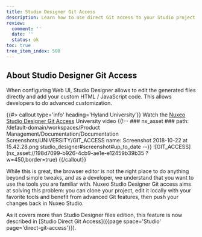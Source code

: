 ```yaml
---
title: Studio Designer Git Access
description: Learn how to use direct Git access to your Studio project.
review:
  comment: ''
  date: ''
  status: ok
toc: true
tree_item_index: 500
---
```


## About Studio Designer Git Access

When configuring Web UI, Studio Designer allows to edit the generated files directly and add your custom HTML / JavaScript code. This allows developers to do advanced customization.

{{#> callout type='info' heading='Hyland University'}}
Watch the [Nuxeo Studio Designer Git Access](https://university.hyland.com/courses/e4103) University video
{{!--     ### nx_asset ###
    path: /default-domain/workspaces/Product Management/Documentation/Documentation Screenshots/UNIVERSITY/GIT_ACCESS
    name: Screenshot 2018-10-22 at 15.42.28.png
    studio_designer#screenshot#up_to_date
--}}
![GIT_ACCESS](nx_asset://198d7099-b926-4cb9-ae1e-e12459b39b35 ?w=450,border=true)
{{/callout}}

While this is great, the browser editor is not the right place to do anything beyond simple tweaks, and as a developer, we understand that you want to use the tools you are familiar with. Nuxeo Studio Designer Git access aims at solving this problem: you can clone your project, edit it locally with your favorite tools and benefit from advanced Git features, then push your changes back in Nuxeo Studio.

As it covers more than Studio Designer files edition, this feature is now described in [Studio Direct Git Access]({{page space='Studio' page='direct-git-access'}}).